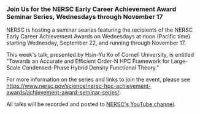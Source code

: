 ### Join Us for the NERSC Early Career Achievement Award Seminar Series, Wednesdays through November 17

NERSC is hosting a seminar searies featuring the recipients of the NERSC Early
Career Achievement Awards on Wednesdays at noon (Pacific time) starting 
Wednesday, September 22, and running through November 17.

This week's talk, presented by
Hsin-Yu Ko of Cornell University,
is entitled
"Towards an Accurate and Efficient Order-N HPC Framework for Large-Scale
Condensed-Phase Hybrid Density Functional Theory."

For more information on the series and links to join the event, please see
<https://www.nersc.gov/science/nersc-hpc-achievement-awards/achievement-award-seminar-series/>.

All talks will be recorded and posted to 
[NERSC's YouTube channel](https://www.youtube.com/c/NERSCTraining-HPC).
